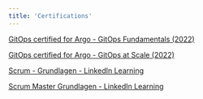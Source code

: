 ```yaml
---
title: 'Certifications'
---
```


[GitOps certified for Argo - GitOps Fundamentals (2022)](/resources/certifications/certificate-gitops-fundamentals-2022-6197cb3b2fbcec4da328aab2.pdf)

[GitOps certified for Argo - GitOps at Scale (2022)](/resources/certifications/certificate-gitops-at-scale-2022-63242d42bf43907ba64a1709.pdf)

[Scrum - Grundlagen - LinkedIn Learning](/resources/certifications/CertificateOfCompletion_Scrum_Grundlagen_PMI.pdf)

[Scrum Master Grundlagen - LinkedIn Learning](/resources/certifications/CertificateOfCompletion_ScrumGrundlagen_Der_Scrum_Master.pdf)
